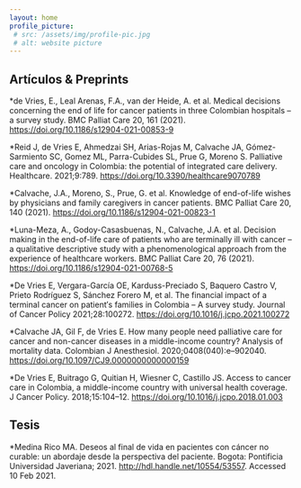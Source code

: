 ```yaml
---
layout: home
profile_picture:
 # src: /assets/img/profile-pic.jpg
 # alt: website picture
---
```


## Artículos & Preprints

*de Vries, E., Leal Arenas, F.A., van der Heide, A. et al. Medical decisions concerning the end of life for cancer patients in three Colombian hospitals – a survey study. BMC Palliat Care 20, 161 (2021). <https://doi.org/10.1186/s12904-021-00853-9>

*Reid J, de Vries E, Ahmedzai SH, Arias-Rojas M, Calvache JA, Gómez-Sarmiento SC, Gomez ML, Parra-Cubides SL, Prue G, Moreno S. Palliative care and oncology in Colombia: the potential of integrated care delivery. Healthcare. 2021;9:789. <https://doi.org/10.3390/healthcare9070789>

*Calvache, J.A., Moreno, S., Prue, G. et al. Knowledge of end-of-life wishes by physicians and family caregivers in cancer patients. BMC Palliat Care 20, 140 (2021). <https://doi.org/10.1186/s12904-021-00823-1>

*Luna-Meza, A., Godoy-Casasbuenas, N., Calvache, J.A. et al. Decision making in the end-of-life care of patients who are terminally ill with cancer – a qualitative descriptive study with a phenomenological approach from the experience of healthcare workers. BMC Palliat Care 20, 76 (2021). <https://doi.org/10.1186/s12904-021-00768-5> 

*De Vries E, Vergara-García OE, Karduss-Preciado S, Baquero Castro V, Prieto Rodríguez S, Sánchez Forero M, et al. The financial impact of a terminal cancer on patient′s families in Colombia – A survey study. Journal of Cancer Policy 2021;28:100272. <https://doi.org/10.1016/j.jcpo.2021.100272>

*Calvache JA, Gil F, de Vries E. How many people need palliative care for cancer and non-cancer diseases in a middle-income country? Analysis of mortality data. Colombian J Anesthesiol. 2020;0408(040):e–902040. <https://doi.org/10.1097/CJ9.0000000000000159> 

*De Vries E, Buitrago G, Quitian H, Wiesner C, Castillo JS. Access to cancer care in Colombia, a middle-income country with universal health coverage. J Cancer Policy. 2018;15:104–12. <https://doi.org/10.1016/j.jcpo.2018.01.003>


## Tesis

*Medina Rico MA. Deseos al final de vida en pacientes con cáncer no curable: un abordaje desde la perspectiva del paciente. Bogota: Pontificia Universidad Javeriana; 2021. <http://hdl.handle.net/10554/53557>. Accessed 10 Feb 2021.